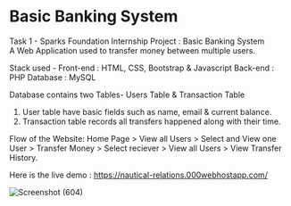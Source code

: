 # Basic Banking System
Task 1 -
Sparks Foundation Internship Project : Basic Banking System  
A Web Application used to transfer money between multiple users.  

Stack used - 
Front-end : HTML, CSS, Bootstrap & Javascript 
Back-end : PHP 
Database : MySQL   

Database contains two Tables- Users Table & Transaction Table 
1. User table have basic fields such as name, email & current balance. 
2. Transaction table records all transfers happened along with their time.  

Flow of the Website: Home Page > View all Users > Select and View one User > Transfer Money > Select reciever > View all Users > View Transfer History.


Here is the live demo :  https://nautical-relations.000webhostapp.com/


![Screenshot (604)](https://user-images.githubusercontent.com/103444049/173177718-b285a8bf-fb15-448b-a929-15c8e152e58d.png)

